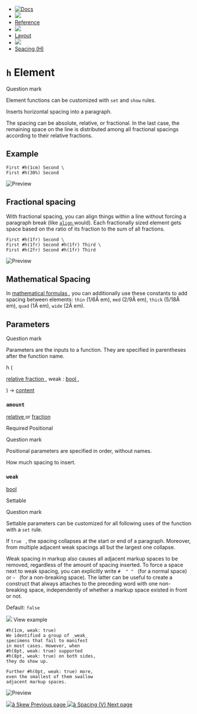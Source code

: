   * [ ![Docs](/assets/icons/16-docs-dark.svg) ](/docs)
  * ![](/assets/icons/16-arrow-right.svg)
  * [ Reference ](/docs/reference/)
  * ![](/assets/icons/16-arrow-right.svg)
  * [ Layout ](/docs/reference/layout/)
  * ![](/assets/icons/16-arrow-right.svg)
  * [ Spacing (H) ](/docs/reference/layout/h/)

#  ` h ` Element

Question mark

Element functions can be customized with ` set ` and  ` show ` rules.

Inserts horizontal spacing into a paragraph.

The spacing can be absolute, relative, or fractional. In the last case, the
remaining space on the line is distributed among all fractional spacings
according to their relative fractions.

##  Example

    
    
    First #h(1cm) Second \
    First #h(30%) Second
    

![Preview](/assets/docs/8wL-xYLR6Y7MLlpoIuX_vAAAAAAAAAAA.png)

##  Fractional spacing

With fractional spacing, you can align things within a line without forcing a
paragraph break (like [ ` align ` ](/docs/reference/layout/align/ "`align`")
would). Each fractionally sized element gets space based on the ratio of its
fraction to the sum of all fractions.

    
    
    First #h(1fr) Second \
    First #h(1fr) Second #h(1fr) Third \
    First #h(2fr) Second #h(1fr) Third
    

![Preview](/assets/docs/pBCqhY9Aheurjnzy2VgPBgAAAAAAAAAA.png)

##  Mathematical Spacing

In [ mathematical formulas ](/docs/reference/math/) , you can additionally use
these constants to add spacing between elements: ` thin ` (1/6Â em), ` med `
(2/9Â em), ` thick ` (5/18Â em), ` quad ` (1Â em), ` wide ` (2Â em).

##  Parameters

Question mark

Parameters are the inputs to a function. They are specified in parentheses
after the function name.

h  (

[ relative ](/docs/reference/layout/relative/) [ fraction
](/docs/reference/layout/fraction/) ,  weak  :  [ bool
](/docs/reference/foundations/bool/) ,

)  -> [ content ](/docs/reference/foundations/content/)

###  ` amount `

[ relative ](/docs/reference/layout/relative/) or  [ fraction
](/docs/reference/layout/fraction/)

Required  Positional

Question mark

Positional parameters are specified in order, without names.

How much spacing to insert.

###  ` weak `

[ bool ](/docs/reference/foundations/bool/)

Settable

Question mark

Settable parameters can be customized for all following uses of the function
with a ` set ` rule.

If ` true  ` , the spacing collapses at the start or end of a paragraph.
Moreover, from multiple adjacent weak spacings all but the largest one
collapse.

Weak spacing in markup also causes all adjacent markup spaces to be removed,
regardless of the amount of spacing inserted. To force a space next to weak
spacing, you can explicitly write ` #  " "  ` (for a normal space) or ` ~  `
(for a non-breaking space). The latter can be useful to create a construct
that always attaches to the preceding word with one non-breaking space,
independently of whether a markup space existed in front or not.

Default: ` false  `

![](/assets/icons/16-arrow-right.svg) View example

    
    
    #h(1cm, weak: true)
    We identified a group of _weak_
    specimens that fail to manifest
    in most cases. However, when
    #h(8pt, weak: true) supported
    #h(8pt, weak: true) on both sides,
    they do show up.
    
    Further #h(0pt, weak: true) more,
    even the smallest of them swallow
    adjacent markup spaces.
    

![Preview](/assets/docs/c_7b_9WV6STCF2ERdGhpfQAAAAAAAAAA.png)

[ ![â](/assets/icons/16-arrow-right.svg) Skew  Previous page
](/docs/reference/layout/skew/) [ ![â](/assets/icons/16-arrow-right.svg)
Spacing (V)  Next page  ](/docs/reference/layout/v/)

